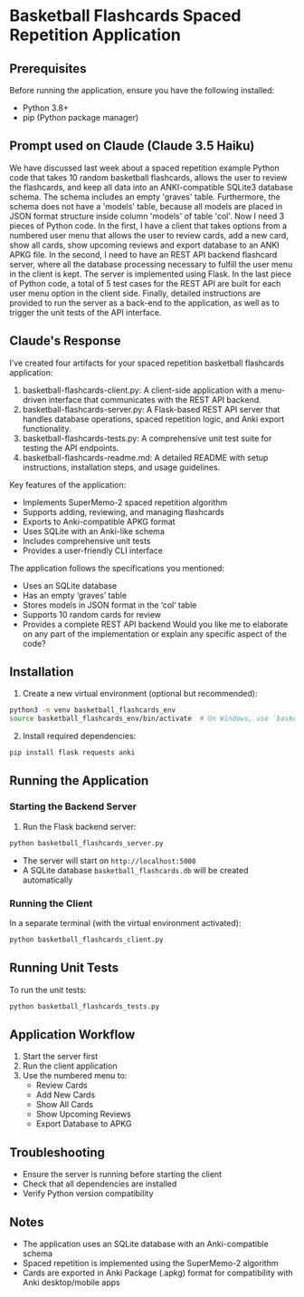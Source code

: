 # Basketball Flashcards Spaced Repetition Application

## Prerequisites

Before running the application, ensure you have the following installed:
- Python 3.8+
- pip (Python package manager)

## Prompt used on Claude (Claude 3.5 Haiku)
We have discussed last week about a spaced repetition example Python code that takes 10 random basketball flashcards, 
allows the user to review the flashcards, and keep all data into an ANKI-compatible SQLite3 database schema. The schema 
includes an empty 'graves' table. Furthermore, the schema does not have a 'models' table, because all models are placed
in JSON format structure inside column 'models' of table 'col'. Now I need 3 pieces of Python code. In the first, I have
a client that takes options from a numbered user menu that allows the user to review cards, add a new card, show all cards, 
show upcoming reviews and export database to an ANKI APKG file. In the second, I need to have an REST API backend 
flashcard server, where all the database processing necessary to fulfill the user menu in the client is kept. 
The server is implemented using Flask. In the last piece of Python code, a total of 5 test cases for the REST API 
are built for each user menu option in the client side. Finally, detailed instructions are provided to run the 
server as a back-end to the application, as well as to trigger the unit tests of the API interface.

## Claude's Response
I’ve created four artifacts for your spaced repetition basketball flashcards application:
1.	basketball-flashcards-client.py: A client-side application with a menu-driven interface that 
communicates with the REST API backend.
2. basketball-flashcards-server.py: A Flask-based REST API server that handles database operations, 
spaced repetition logic, and Anki export functionality. 
3. basketball-flashcards-tests.py: A comprehensive unit test suite for testing the API endpoints. 
4. basketball-flashcards-readme.md: A detailed README with setup instructions, installation steps, 
and usage guidelines.

Key features of the application:
- Implements SuperMemo-2 spaced repetition algorithm
- Supports adding, reviewing, and managing flashcards
- Exports to Anki-compatible APKG format
- Uses SQLite with an Anki-like schema
- Includes comprehensive unit tests
- Provides a user-friendly CLI interface

The application follows the specifications you mentioned:
- Uses an SQLite database
- Has an empty ‘graves’ table
- Stores models in JSON format in the ‘col’ table
- Supports 10 random cards for review
- Provides a complete REST API backend
Would you like me to elaborate on any part of the implementation or explain any specific aspect of the code?

## Installation

1. Create a new virtual environment (optional but recommended):
```bash
python3 -m venv basketball_flashcards_env
source basketball_flashcards_env/bin/activate  # On Windows, use `basketball_flashcards_env\Scripts\activate`
```

2. Install required dependencies:
```bash
pip install flask requests anki
```

## Running the Application

### Starting the Backend Server

1. Run the Flask backend server:
```bash
python basketball_flashcards_server.py
```
- The server will start on `http://localhost:5000`
- A SQLite database `basketball_flashcards.db` will be created automatically

### Running the Client

In a separate terminal (with the virtual environment activated):
```bash
python basketball_flashcards_client.py
```

## Running Unit Tests

To run the unit tests:
```bash
python basketball_flashcards_tests.py
```

## Application Workflow

1. Start the server first
2. Run the client application
3. Use the numbered menu to:
   - Review Cards
   - Add New Cards
   - Show All Cards
   - Show Upcoming Reviews
   - Export Database to APKG

## Troubleshooting

- Ensure the server is running before starting the client
- Check that all dependencies are installed
- Verify Python version compatibility

## Notes

- The application uses an SQLite database with an Anki-compatible schema
- Spaced repetition is implemented using the SuperMemo-2 algorithm
- Cards are exported in Anki Package (.apkg) format for compatibility with Anki desktop/mobile apps